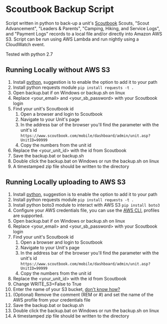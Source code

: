 # Scoutbook Backup Script
Script written in python to back-up a unit's [Scoutbook](https://www.scoutbook.com) Scouts, "Scout Advancement", "Leaders & Parents", "Camping, Hiking, and Service Logs", and "Payment Logs" records to a local file and/or directly into Amazon AWS S3. Script can be run using AWS Lambda and run nightly using a CloudWatch event.

Tested with python 2.7

## Running Locally without AWS S3

1. Install [python](https://www.python.org/downloads/release/python-2713/), suggestion is to enable the option to add it to your path
1. Install python requests module `pip install requests -t .`
1. Open backup.bat if on Windows or backup.sh on linux
1. Replace <your_email> and <your_sb_password> with your Scoutbook login
1. Find your unit's Scoutbook id
    1. Open a browser and login to Scoutbook
	1. Navigate to your Unit's page
	1. In the address bar of the browser you'll find the parameter with the unit's id `https://www.scoutbook.com/mobile/dashboard/admin/unit.asp?UnitID=99999`
	1. Copy the numbers from the unit id
1. Replace the <your_unit_id> with the id from Scoutbook
1. Save the backup.bat or backup.sh
1. Double click the backup.bat on Windows or run the backup.sh on linux
1. A timestamped zip file should be written to the directory 

## Running Locally uploading to AWS S3

1. Install [python](https://www.python.org/downloads/release/python-2713/), suggestion is to enable the option to add it to your path
1. Install python requests module `pip install requests -t .`
1. Install python boto3 module to interact with AWS S3 `pip install boto3`
1. Configure your AWS credentials file, you can use the [AWS CLI](http://docs.aws.amazon.com/cli/latest/userguide/cli-chap-getting-started.html), profiles are supported.
1. Open backup.bat if on Windows or backup.sh on linux
1. Replace <your_email> and <your_sb_password> with your Scoutbook login
1. Find your unit's Scoutbook id
    1. Open a browser and login to Scoutbook
	1. Navigate to your Unit's page
	1. In the address bar of the browser you'll find the parameter with the unit's id `https://www.scoutbook.com/mobile/dashboard/admin/unit.asp?UnitID=99999`
	1. Copy the numbers from the unit id
1. Replace the <your_unit_id> with the id from Scoutbook
1. Change WRITE_S3=False to True
1. Enter the name of your S3 bucket, [don't know how?](http://docs.aws.amazon.com/AmazonS3/latest/gsg/CreatingABucket.html)
1. (Optional) Remove the comment (REM or #) and set the name of the AWS profile from your credentials file
1. Save the backup.bat or backup.sh
1. Double click the backup.bat on Windows or run the backup.sh on linux
1. A timestamped zip file should be written to the directory